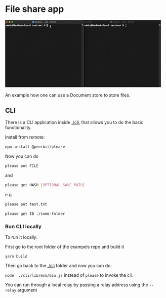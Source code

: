 # File share app
<img src="./demo.gif" width="600" />


An example how one can use a Document store to store files.


## CLI


There is a CLI application inside [./cli](./cli), that allows you to do the basic functionality.

Install from remote: 

```sh
npm install @peerbit/please
```

Now you can do 

```sh
please put FILE 
```

and 

```sh
please get HASH [OPTIONAL_SAVE_PATH]
```

e.g. 

```sh
please put test.txt 
```

```sh
please get ID ./some-folder
```


### Run CLI locally
To run it locally:

First go to the root folder of the exampels repo and build it

```
yarn build
```

Then go back to the [./cli](./cli) folder and now you can do: 

```node  ./cli/lib/esm/bin.js``` instead of ```please``` to invoke the cli. 

You can run through a local relay by passing a relay address using the `--relay` argument